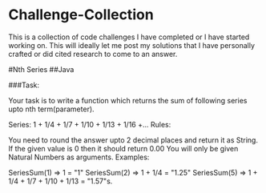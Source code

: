 # Challenge-Collection
This is a collection of code challenges I have completed or I have started working on. This will ideally let me post my solutions that I have personally crafted or did cited research to come to an answer. 

#Nth Series 
##Java

###Task:

Your task is to write a function which returns the sum of following series upto nth term(parameter).

Series: 1 + 1/4 + 1/7 + 1/10 + 1/13 + 1/16 +...
Rules:

You need to round the answer upto 2 decimal places and return it as String.
If the given value is 0 then it should return 0.00
You will only be given Natural Numbers as arguments.
Examples:

SeriesSum(1) => 1 = "1"
SeriesSum(2) => 1 + 1/4 = "1.25"
SeriesSum(5) => 1 + 1/4 + 1/7 + 1/10 + 1/13 = "1.57"s. 
